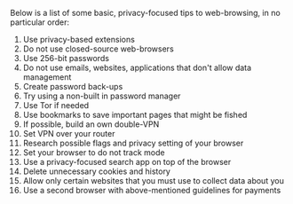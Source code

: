Below is a list of some basic, privacy-focused tips to web-browsing, in no particular order:

1) Use privacy-based extensions
2) Do not use closed-source web-browsers
3) Use 256-bit passwords
4) Do not use emails, websites, applications that don't allow data management
5) Create password back-ups
6) Try using a non-built in password manager
7) Use Tor if needed
8) Use bookmarks to save important pages that might be fished
9) If possible, build an own double-VPN
10) Set VPN over your router
11) Research possible flags and privacy setting of your browser
12) Set your browser to do not track mode
13) Use a privacy-focused search app on top of the browser
14) Delete unnecessary cookies and history
15) Allow only certain websites that you must use to collect data about you 
16) Use a second browser with above-mentioned guidelines for payments
